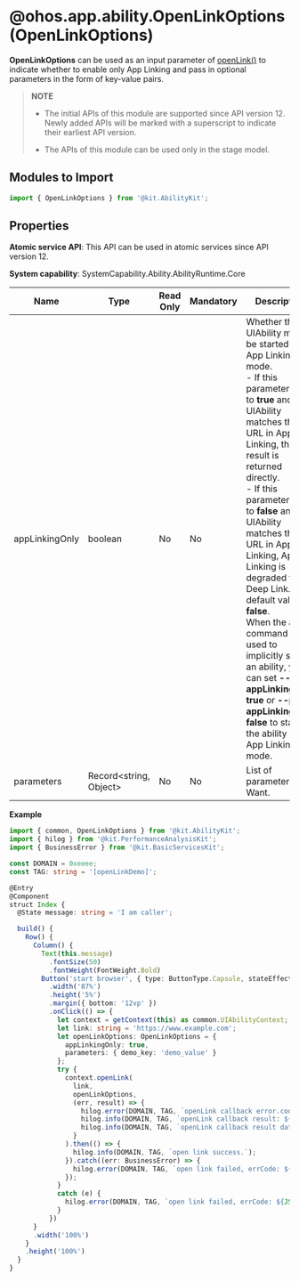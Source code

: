 # @ohos.app.ability.OpenLinkOptions (OpenLinkOptions)

**OpenLinkOptions** can be used as an input parameter of [openLink()](js-apis-inner-application-uiAbilityContext.md#uiabilitycontextopenlink12) to indicate whether to enable only App Linking and pass in optional parameters in the form of key-value pairs.

> **NOTE**
>
> - The initial APIs of this module are supported since API version 12. Newly added APIs will be marked with a superscript to indicate their earliest API version.
>
> - The APIs of this module can be used only in the stage model.

## Modules to Import

```ts
import { OpenLinkOptions } from '@kit.AbilityKit';
```

## Properties

**Atomic service API**: This API can be used in atomic services since API version 12.

**System capability**: SystemCapability.Ability.AbilityRuntime.Core

| Name | Type | Read Only | Mandatory | Description |
| -------- | -------- | -------- | -------- | -------- |
| appLinkingOnly | boolean | No | No | Whether the UIAbility must be started in App Linking mode.<br>- If this parameter is set to **true** and no UIAbility matches the URL in App Linking, the result is returned directly.<br>- If this parameter is set to **false** and no UIAbility matches the URL in App Linking, App Linking is degraded to Deep Link. The default value is **false**.<br>When the aa command is used to implicitly start an ability, you can set **--pb appLinkingOnly true** or **--pb appLinkingOnly false** to start the ability in App Linking mode. |
| parameters | Record\<string, Object> | No | No | List of parameters in Want. |

**Example**

  ```ts
  import { common, OpenLinkOptions } from '@kit.AbilityKit';
  import { hilog } from '@kit.PerformanceAnalysisKit';
  import { BusinessError } from '@kit.BasicServicesKit';

  const DOMAIN = 0xeeee;
  const TAG: string = '[openLinkDemo]';

  @Entry
  @Component
  struct Index {
    @State message: string = 'I am caller';

    build() {
      Row() {
        Column() {
          Text(this.message)
            .fontSize(50)
            .fontWeight(FontWeight.Bold)
          Button('start browser', { type: ButtonType.Capsule, stateEffect: true })
            .width('87%')
            .height('5%')
            .margin({ bottom: '12vp' })
            .onClick(() => {
              let context = getContext(this) as common.UIAbilityContext;
              let link: string = 'https://www.example.com';
              let openLinkOptions: OpenLinkOptions = {
                appLinkingOnly: true,
                parameters: { demo_key: 'demo_value' }
              };
              try {
                context.openLink(
                  link,
                  openLinkOptions,
                  (err, result) => {
                    hilog.error(DOMAIN, TAG, `openLink callback error.code: ${JSON.stringify(err)}`);
                    hilog.info(DOMAIN, TAG, `openLink callback result: ${JSON.stringify(result.resultCode)}`);
                    hilog.info(DOMAIN, TAG, `openLink callback result data: ${JSON.stringify(result.want)}`);
                  }
                ).then(() => {
                  hilog.info(DOMAIN, TAG, `open link success.`);
                }).catch((err: BusinessError) => {
                  hilog.error(DOMAIN, TAG, `open link failed, errCode: ${JSON.stringify(err.code)}`);
                });
              }
              catch (e) {
                hilog.error(DOMAIN, TAG, `open link failed, errCode: ${JSON.stringify(e.code)}`);
              }
            })
        }
        .width('100%')
      }
      .height('100%')
    }
  }
  ```
